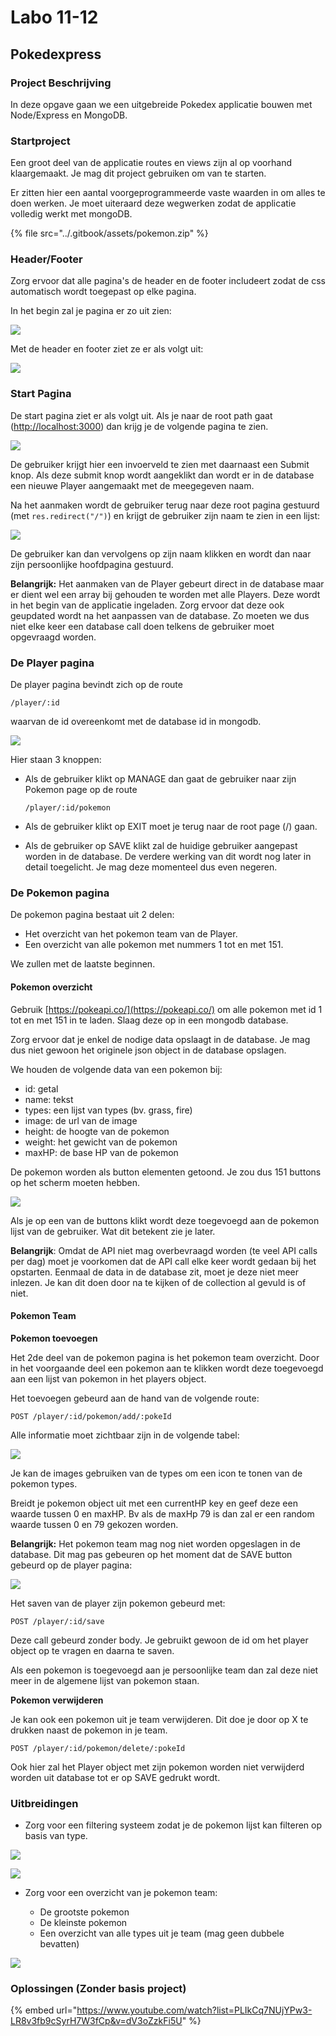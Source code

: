 # Labo 11-12

## Pokedexpress <a href="#pokedexpress" id="pokedexpress"></a>

### Project Beschrijving <a href="#project-beschrijving" id="project-beschrijving"></a>

In deze opgave gaan we een uitgebreide Pokedex applicatie bouwen met Node/Express en MongoDB.

### Startproject <a href="#startproject" id="startproject"></a>

Een groot deel van de applicatie routes en views zijn al op voorhand klaargemaakt. Je mag dit project gebruiken om van te starten.

Er zitten hier een aantal voorgeprogrammeerde vaste waarden in om alles te doen werken. Je moet uiteraard deze wegwerken zodat de applicatie volledig werkt met mongoDB.

{% file src="../.gitbook/assets/pokemon.zip" %}

### Header/Footer <a href="#start-pagina" id="start-pagina"></a>

Zorg ervoor dat alle pagina's de header en de footer includeert zodat de css automatisch wordt toegepast op elke pagina.

In het begin zal je pagina er zo uit zien:

![](<../.gitbook/assets/Screenshot 2022-05-11 at 16.40.40 (1) (1) (1) (1) (1) (1) (1) (1) (2).png>)

Met de header en footer ziet ze er als volgt uit:

![](../.gitbook/assets/startpage\_empty.png)

### Start Pagina <a href="#start-pagina" id="start-pagina"></a>

De start pagina ziet er als volgt uit. Als je naar de root path gaat ([http://localhost:3000](http://localhost:3000/)) dan krijg je de volgende pagina te zien.

![](../.gitbook/assets/startpage\_empty.png)

De gebruiker krijgt hier een invoerveld te zien met daarnaast een Submit knop. Als deze submit knop wordt aangeklikt dan wordt er in de database een nieuwe Player aangemaakt met de meegegeven naam.

Na het aanmaken wordt de gebruiker terug naar deze root pagina gestuurd (met `res.redirect("/")`) en krijgt de gebruiker zijn naam te zien in een lijst:

![](../.gitbook/assets/startpage\_red.png)

De gebruiker kan dan vervolgens op zijn naam klikken en wordt dan naar zijn persoonlijke hoofdpagina gestuurd.

**Belangrijk:** Het aanmaken van de Player gebeurt direct in de database maar er dient wel een array bij gehouden te worden met alle Players. Deze wordt in het begin van de applicatie ingeladen. Zorg ervoor dat deze ook geupdated wordt na het aanpassen van de database. Zo moeten we dus niet elke keer een database call doen telkens de gebruiker moet opgevraagd worden.

### De Player pagina <a href="#de-player-pagina" id="de-player-pagina"></a>

De player pagina bevindt zich op de route

`/player/:id`

waarvan de id overeenkomt met de database id in mongodb.

![](../.gitbook/assets/player.png)

Hier staan 3 knoppen:

*   Als de gebruiker klikt op MANAGE dan gaat de gebruiker naar zijn Pokemon page op de route

    `/player/:id/pokemon`
* Als de gebruiker klikt op EXIT moet je terug naar de root page (/) gaan.
* Als de gebruiker op SAVE klikt zal de huidige gebruiker aangepast worden in de database. De verdere werking van dit wordt nog later in detail toegelicht. Je mag deze momenteel dus even negeren.

### De Pokemon pagina <a href="#de-pokemon-pagina" id="de-pokemon-pagina"></a>

De pokemon pagina bestaat uit 2 delen:

* Het overzicht van het pokemon team van de Player.
* Een overzicht van alle pokemon met nummers 1 tot en met 151.

We zullen met de laatste beginnen.

#### Pokemon overzicht <a href="#pokemon-overzicht" id="pokemon-overzicht"></a>

Gebruik [https://pokeapi.co/](https://pokeapi.co/) om alle pokemon met id 1 tot en met 151 in te laden. Slaag deze op in een mongodb database.

Zorg ervoor dat je enkel de nodige data opslaagt in de database. Je mag dus niet gewoon het originele json object in de database opslagen.

We houden de volgende data van een pokemon bij:

* id: getal
* name: tekst
* types: een lijst van types (bv. grass, fire)
* image: de url van de image
* height: de hoogte van de pokemon
* weight: het gewicht van de pokemon
* maxHP: de base HP van de pokemon

De pokemon worden als button elementen getoond. Je zou dus 151 buttons op het scherm moeten hebben.

![](../.gitbook/assets/pokemonlist.png)

Als je op een van de buttons klikt wordt deze toegevoegd aan de pokemon lijst van de gebruiker. Wat dit betekent zie je later.

**Belangrijk**: Omdat de API niet mag overbevraagd worden (te veel API calls per dag) moet je voorkomen dat de API call elke keer wordt gedaan bij het opstarten. Eenmaal de data in de database zit, moet je deze niet meer inlezen. Je kan dit doen door na te kijken of de collection al gevuld is of niet.

#### Pokemon Team <a href="#pokemon-team" id="pokemon-team"></a>

**Pokemon toevoegen**

Het 2de deel van de pokemon pagina is het pokemon team overzicht. Door in het voorgaande deel een pokemon aan te klikken wordt deze toegevoegd aan een lijst van pokemon in het players object.

Het toevoegen gebeurd aan de hand van de volgende route:

`POST /player/:id/pokemon/add/:pokeId`

Alle informatie moet zichtbaar zijn in de volgende tabel:

![](../.gitbook/assets/pokemonteam.png)

Je kan de images gebruiken van de types om een icon te tonen van de pokemon types.

Breidt je pokemon object uit met een currentHP key en geef deze een waarde tussen 0 en maxHP. Bv als de maxHp 79 is dan zal er een random waarde tussen 0 en 79 gekozen worden.

**Belangrijk:** Het pokemon team mag nog niet worden opgeslagen in de database. Dit mag pas gebeuren op het moment dat de SAVE button gebeurd op de player pagina:

![](../.gitbook/assets/player.png)

Het saven van de player zijn pokemon gebeurd met:

`POST /player/:id/save`

Deze call gebeurd zonder body. Je gebruikt gewoon de id om het player object op te vragen en daarna te saven.

Als een pokemon is toegevoegd aan je persoonlijke team dan zal deze niet meer in de algemene lijst van pokemon staan.

**Pokemon verwijderen**

Je kan ook een pokemon uit je team verwijderen. Dit doe je door op X te drukken naast de pokemon in je team.

`POST /player/:id/pokemon/delete/:pokeId`

Ook hier zal het Player object met zijn pokemon worden niet verwijderd worden uit database tot er op SAVE gedrukt wordt.

### Uitbreidingen

*   Zorg voor een filtering systeem zodat je de pokemon lijst kan filteren op basis van type.



![](../.gitbook/assets/filtering.png)

![](../.gitbook/assets/firefilter.png)

*   Zorg voor een overzicht van je pokemon team:

    * De grootste pokemon
    * De kleinste pokemon
    * Een overzicht van alle types uit je team (mag geen dubbele bevatten)



![](../.gitbook/assets/summary.png)

### Oplossingen (Zonder basis project)

{% embed url="https://www.youtube.com/watch?list=PLIkCq7NUjYPw3-LR8v3fb9cSyrH7W3fCp&v=dV3oZzkFi5U" %}

